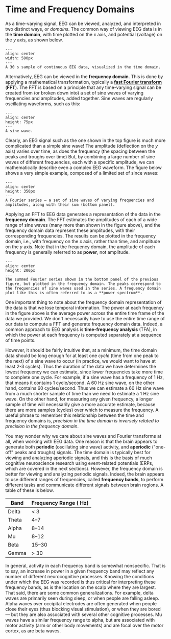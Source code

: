 # Time and Frequency Domains

As a time-varying signal, EEG can be viewed, analyzed, and interpreted in two distinct ways, or *domains*. The common way of viewing EEG data is in the **time domain**, with time plotted on the *x* axis, and potential (voltage) on the *y* axis, as shown below.

```{figure} images/eeg_raw_continuous_30s.jpg
---
align: center
width: 500px
---
A 30 s sample of continuous EEG data, visualized in the time domain.
```

Alternatively, EEG can be viewed in the **frequency domain**. This is done by applying a mathematical transformation, typically a [**fast Fourier transform**](https://en.wikipedia.org/wiki/Fast_Fourier_transform) (**FFT**). The FFT is based on a principle that any time-varying signal can be created from (or broken down into) a set of sine waves of varying frequencies and amplitudes, added together. Sine waves are regularly oscillating waveforms, such as this:

```{figure} images/sine_wave.png
---
align: center
height: 75px
---
A sine wave.
```

Clearly, an EEG signal such as the one shown in the top figure is much more complicated than a simple sine wave! The amplitude (deflection on the *y* axis) varies over time, as does the frequency (the spacing between the peaks and troughs over time)  But, by combining a large number of sine waves of different frequencies, each with a specific amplitude, we can mathematically describe even a complex EEG waveform. The figure below shows a very simple example, composed of a limited set of since waves:

```{figure} images/fourier_series_td.png
---
align: center
height: 350px
---
A Fourier series — a set of sine waves of varying frequencies and amplitudes, along with their sum (bottom panel).
```

Applying an FFT to EEG data generates a representation of the data in the **frequency domain**. The FFT estimates the amplitudes of each of a wide range of sine waves (many more than shown in the figure above), and the frequency domain data represent these amplitudes, with their corresponding frequencies. The results can be plotted in the frequency domain, i.e., with frequency on the *x* axis, rather than time, and amplitude on the *y* axis. Note that in the frequency domain, the amplitude of each frequency is generally referred to as **power**, not amplitude.  

```{figure} images/fourier_series_fd.png
---
align: center
height: 200px
---
The summed Fourier series shown in the bottom panel of the previous figure, but plotted in the frequency domain. The peaks correspond to the frequencies of sine waves used in the series. A frequency domain plot like this is often referred to as a **power spectrum**.
```

One important thing to note about the frequency domain representation of the data is that we lose temporal information. The power at each frequency in the figure above is the average power across the entire time frame of the data we provided. We don't necessarily have to use the entire time range of our data to compute a FFT and generate frequency domain data. Indeed, a common approach to EEG analysis is **time-frequency analysis** (TFA), in which the power at each frequency is computed separately at a sequence of time points. 

However, it should be fairly intuitive that, at a minimum, the time domain data should be long enough for at least one *cycle* (time from one peak to the next) of a sine wave to occur (in practice, we would want to have at least 2-3 cycles). Thus the duration of the data we have determines the lowest frequency we can estimate, since lower frequencies take more time to complete one cycle. For example, if a sine wave has a frequency of 1 Hz, that means it contains 1 cycle/second. A 60 Hz sine wave, on the other hand, contains 60 cycles/second. Thus we can estimate a 60 Hz sine wave from a much shorter sample of time than we need to estimate a 1 Hz sine wave. On the other hand, for measuring any given frequency, a longer sample of time will necessarily give a more accurate estimate, because there are more samples (cycles) over which to measure the frequency. A useful phrase to remember this relationship between the time and frequency domains is, *precision in the time domain is inversely related to precision in the frequency domain*.

You may wonder why we care about sine waves and Fourier transforms at all, when working with EEG data. One reason is that the brain appears to generate both **periodic** (oscillating sine wave) activity, and **aperiodic** ("one-off" peaks and troughs) signals. The time domain is typically best for viewing and analyzing aperiodic signals, and this is the basis of much cognitive neuroscience research using event-related potentials (ERPs, which are covered in the next sections). However, the frequency domain is better for viewing and analyzing periodic signals. Indeed, the brain appears to use different ranges of frequencies, called **frequency bands**, to perform different tasks and communicate different signals between brain regions. A table of these is below.

| Band | Frequency Range ( Hz) |
| ---- | --------------- |
| Delta | < 3   |
| Theta | 4–7   |
| Alpha | 8–14  |
| Mu    | 8–12  |
| Beta  | 15–30 |
| Gamma | > 30  |

 In general, activity in each frequency band is somewhat nonspecific. That is to say, an increase in power in a given frequency band may reflect any number of different neurocognitive processes. Knowing the conditions under which the EEG was recorded is thus critical for interpreting these frequency bands, as is the location on the scalp where they are largest. That said, there are some common generalizations. For example, delta waves are primarily seen during sleep, or when people are falling asleep. Alpha waves over occipital electrodes are often generated when people close their eyes (thus blocking visual stimulation), or when they are bored — but they are also associated with several other cognitive processes. Mu waves have a similar frequency range to alpha, but are associated with motor activity (arm or other body movements) and are focal over the motor cortex, as are beta waves.
